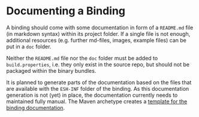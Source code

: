 # Documenting a Binding

A binding should come with some documentation in form of a ```README.md``` file (in markdown syntax) within its project folder.
If a single file is not enough, additional resources (e.g. further md-files, images, example files) can be put in a ```doc``` folder.

Neither the ```README.md``` file nor the ```doc``` folder must be added to ```build.properties```, i.e. they only exist in the source repo, but should not be packaged within the binary bundles.

It is planned to generate parts of the documentation based on the files that are available with the ```ESH-INF``` folder of the binding. As this documentation generation is not (yet) in place, the documentation currently needs to maintained fully manual.
The Maven archetype creates a [template for the binding documentation](https://github.com/eclipse/smarthome/blob/master/tools/archetype/binding/src/main/resources/archetype-resources/README.md).
